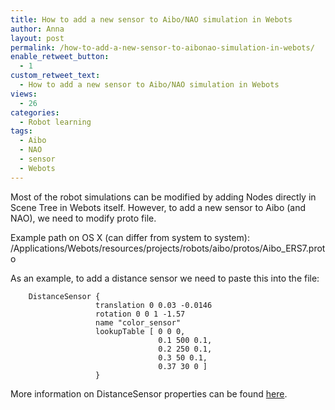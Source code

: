 ```yaml
---
title: How to add a new sensor to Aibo/NAO simulation in Webots
author: Anna
layout: post
permalink: /how-to-add-a-new-sensor-to-aibonao-simulation-in-webots/
enable_retweet_button:
  - 1
custom_retweet_text:
  - How to add a new sensor to Aibo/NAO simulation in Webots
views:
  - 26
categories:
  - Robot learning
tags:
  - Aibo
  - NAO
  - sensor
  - Webots
---
```

Most of the robot simulations can be modified by adding Nodes directly in Scene Tree in Webots itself. However, to add a new sensor to Aibo (and NAO), we need to modify proto file.
<!--more-->
Example path on OS X (can differ from system to system):
/Applications/Webots/resources/projects/robots/aibo/protos/Aibo_ERS7.proto

As an example, to add a distance sensor we need to paste this into the file:

```
    DistanceSensor {
                   translation 0 0.03 -0.0146
                   rotation 0 0 1 -1.57
                   name "color_sensor"
                   lookupTable [ 0 0 0,
                                 0.1 500 0.1,
                                 0.2 250 0.1,
                                 0.3 50 0.1,
                                 0.37 30 0 ]
                   }
```

More information on DistanceSensor properties can be found [here][1].

 [1]: http://www.cyberbotics.com/reference/section3.21